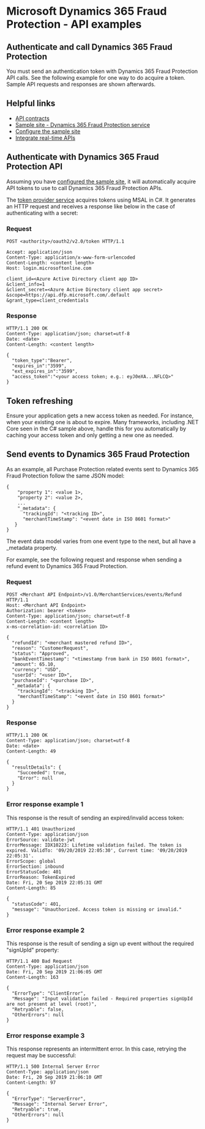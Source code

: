 # Microsoft Dynamics 365 Fraud Protection - API examples
## Authenticate and call Dynamics 365 Fraud Protection

You must send an authentication token with Dynamics 365 Fraud Protection API calls. See the following example for one way to do acquire a token. Sample API requests and responses are shown afterwards.

## Helpful links
- [API contracts](https://apidocs.microsoft.com/services/dynamics365fraudprotection)
- [Sample site - Dynamics 365 Fraud Protection service](../src/Infrastructure/Services/FraudProtectionService.cs)
- [Configure the sample site](./Configure&#32;the&#32;sample&#32;site.md)
- [Integrate real-time APIs](https://go.microsoft.com/fwlink/?linkid=2085128)

## Authenticate with Dynamics 365 Fraud Protection API
Assuming you have [configured the sample site](./Configure&#32;the&#32;sample&#32;site.md), it will automatically acquire API tokens to use to call Dynamics 365 Fraud Protection APIs.

The [token provider service](../src/Infrastructure/Services/TokenProviderService.cs) acquires tokens using MSAL in C#. It generates an HTTP request and receives a response like below in the case of authenticating with a secret:

### Request
```http
POST <authority>/oauth2/v2.0/token HTTP/1.1

Accept: application/json
Content-Type: application/x-www-form-urlencoded
Content-Length: <content length>
Host: login.microsoftonline.com

client_id=<Azure Active Directory client app ID>
&client_info=1
&client_secret=<Azure Active Directory client app secret>
&scope=https://api.dfp.microsoft.com/.default
&grant_type=client_credentials
```

### Response
```http
HTTP/1.1 200 OK
Content-Type: application/json; charset=utf-8
Date: <date>
Content-Length: <content length>

{
  "token_type":"Bearer",
  "expires_in":"3599",
  "ext_expires_in":"3599",
  "access_token":"<your access token; e.g.: eyJ0eXA...NFLCQ>"
}
```

## Token refreshing
Ensure your application gets a new access token as needed. For instance, when your existing one is about to expire. Many frameworks, including .NET Core seen in the C# sample above, handle this for you automatically by caching your access token and only getting a new one as needed.

## Send events to Dynamics 365 Fraud Protection
As an example, all Purchase Protection related events sent to Dynamics 365 Fraud Protection follow the same JSON model:
```
{
    "property 1": <value 1>,
    "property 2": <value 2>,
    ...
    "_metadata": {
      "trackingId": "<tracking ID>",
      "merchantTimeStamp": "<event date in ISO 8601 format>"
   }
}
```

The event data model varies from one event type to the next, but all have a _metadata property.

For example, see the following request and response when sending a refund event to Dynamics 365 Fraud Protection.

### Request

```http
POST <Merchant API Endpoint>/v1.0/MerchantServices/events/Refund HTTP/1.1
Host: <Merchant API Endpoint>
Authorization: bearer <token>
Content-Type: application/json; charset=utf-8
Content-Length: <content length>
x-ms-correlation-id: <correlation ID>

{
  "refundId": "<merchant mastered refund ID>",
  "reason": "CustomerRequest",
  "status": "Approved",
  "bankEventTimestamp": "<timestamp from bank in ISO 8601 format>",
  "amount": 65.10,
  "currency": "USD",
  "userId": "<user ID>",
  "purchaseId": "<purchase ID>",
  "_metadata": {
    "trackingId": "<tracking ID>",
    "merchantTimeStamp": "<event date in ISO 8601 format>"
  }
}
```
### Response
```http
HTTP/1.1 200 OK
Content-Type: application/json; charset=utf-8
Date: <date>
Content-Length: 49

{
  "resultDetails": {
    "Succeeded": true,
    "Error": null
  }
}
```

### Error response example 1
This response is the result of sending an expired/invalid access token:
```http
HTTP/1.1 401 Unauthorized
Content-Type: application/json
ErrorSource: validate-jwt
ErrorMessage: IDX10223: Lifetime validation failed. The token is expired. ValidTo: '09/20/2019 22:05:30', Current time: '09/20/2019 22:05:31'.
ErrorScope: global
ErrorSection: inbound
ErrorStatusCode: 401
ErrorReason: TokenExpired
Date: Fri, 20 Sep 2019 22:05:31 GMT
Content-Length: 85

{
  "statusCode": 401,
  "message": "Unauthorized. Access token is missing or invalid."
}
```

### Error response example 2
This response is the result of sending a sign up event without the required "signUpId" property:
```http
HTTP/1.1 400 Bad Request
Content-Type: application/json
Date: Fri, 20 Sep 2019 21:06:05 GMT
Content-Length: 163

{
  "ErrorType": "ClientError",
  "Message": "Input validation failed - Required properties signUpId are not present at level (root)",
  "Retryable": false,
  "OtherErrors": null
}
```

### Error response example 3
This response represents an intermittent error. In this case, retrying the request may be successful:
```http
HTTP/1.1 500 Internal Server Error
Content-Type: application/json
Date: Fri, 20 Sep 2019 21:06:10 GMT
Content-Length: 97

{
  "ErrorType": "ServerError",
  "Message": "Internal Server Error",
  "Retryable": true,
  "OtherErrors": null
}
```
